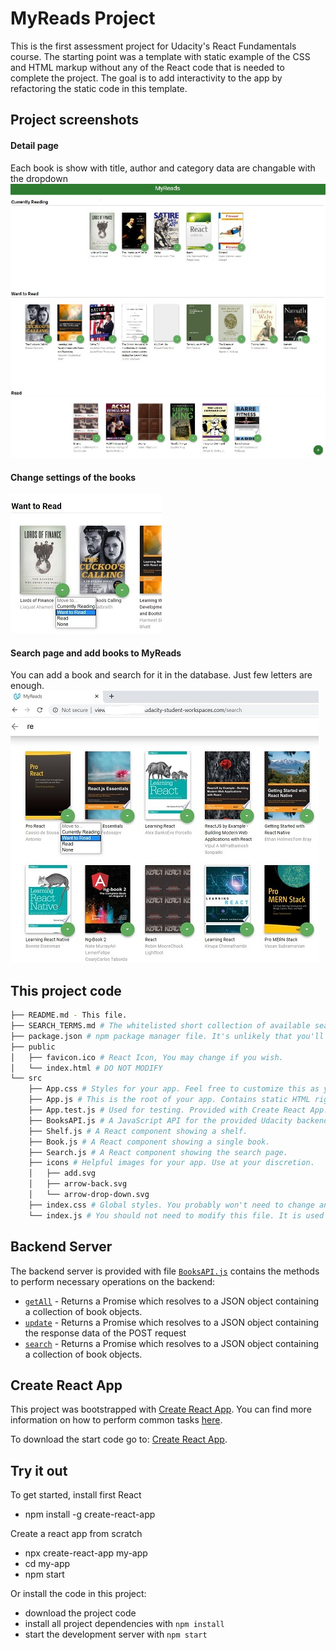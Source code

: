 # MyReads Project

This is the first assessment project for Udacity's React Fundamentals course. The starting point was a template with static example of the CSS and HTML markup without any of the React code that is needed to complete the project. The goal is to add interactivity to the app by refactoring the static code in this template.


## Project screenshots
#### Detail page 
Each book is show with title, author and category data are changable with the dropdown 
![image1](./assets/myRead1.jpg "Project home")

#### Change settings of the books
![image3](./assets/myRead3.jpg "Book change type")

#### Search page and add books to MyReads
You can add a book and search for it in the database. Just few letters are enough.
![image5](./assets/myRead5.jpg "Search page") 

## This project code
```bash
├── README.md - This file.
├── SEARCH_TERMS.md # The whitelisted short collection of available search terms for you to use with your app.
├── package.json # npm package manager file. It's unlikely that you'll need to modify this.
├── public
│   ├── favicon.ico # React Icon, You may change if you wish.
│   └── index.html # DO NOT MODIFY
└── src
    ├── App.css # Styles for your app. Feel free to customize this as you desire.
    ├── App.js # This is the root of your app. Contains static HTML right now.
    ├── App.test.js # Used for testing. Provided with Create React App. Testing is encouraged, but not required.
    ├── BooksAPI.js # A JavaScript API for the provided Udacity backend. Instructions for the methods are below.
    ├── Shelf.js # A React component showing a shelf.
    ├── Book.js # A React component showing a single book.
    ├── Search.js # A React component showing the search page.
    ├── icons # Helpful images for your app. Use at your discretion.
    │   ├── add.svg
    │   ├── arrow-back.svg
    │   └── arrow-drop-down.svg
    ├── index.css # Global styles. You probably won't need to change anything here.
    └── index.js # You should not need to modify this file. It is used for DOM rendering only.
```

## Backend Server

The backend server is provided with file [`BooksAPI.js`](src/BooksAPI.js) contains the methods to perform necessary operations on the backend:

* [`getAll`](#getall) -  Returns a Promise which resolves to a JSON object containing a collection of book objects.
* [`update`](#update) -  Returns a Promise which resolves to a JSON object containing the response data of the POST request
* [`search`](#search) -  Returns a Promise which resolves to a JSON object containing a collection of book objects.


## Create React App

This project was bootstrapped with [Create React App](https://github.com/facebookincubator/create-react-app). You can find more information on how to perform common tasks [here](https://github.com/facebookincubator/create-react-app/blob/master/packages/react-scripts/template/README.md).

To download the start code go to: [Create React App](https://github.com/facebookincubator/create-react-app).

## Try it out

To get started, install first React
* npm install -g create-react-app

Create a react app from scratch 
* npx create-react-app my-app
* cd my-app
* npm start

Or install the code in this project:
* download the project code 
* install all project dependencies with `npm install`
* start the development server with `npm start`
